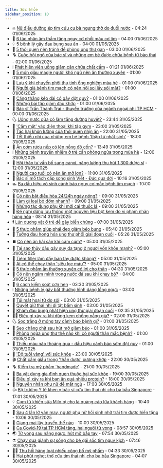 ```yaml
---
title: Sức khỏe
sidebar_position: 10
---
```


<!-- vnexpress-suc-khoe:START -->
- 🔥 [Nữ điều dưỡng ép tim cứu cụ bà ngưng thở do đuối nước](https://vnexpress.net/nu-dieu-duong-ep-tim-cuu-cu-ba-ngung-tho-do-duoi-nuoc-4893071.html) - 04:24 01/06/2025
- 🥰 [6 tác nhân âm thầm tăng nguy cơ nhồi máu cơ tim](https://vnexpress.net/6-tac-nhan-am-tham-tang-nguy-co-nhoi-mau-co-tim-4892962.html) - 04:00 01/06/2025
- 💡 [5 bệnh lý gây đau bụng sau ăn](https://vnexpress.net/5-benh-ly-gay-dau-bung-sau-an-4892758.html) - 04:00 01/06/2025
- 🤗 [5 thói quen nên tránh để phòng ung thư gan](https://vnexpress.net/5-thoi-quen-nen-tranh-de-phong-ung-thu-gan-4892964.html) - 03:00 01/06/2025
- 🪜 [Cuộc hội ngộ của bác sĩ và những em bé được chữa bệnh từ bào thai](https://vnexpress.net/cuoc-hoi-ngo-cua-bac-si-va-nhung-em-be-duoc-chua-benh-tu-bao-thai-4892981.html) - 02:00 01/06/2025
- 🕯 [Phát hiện viên uống giảm cân chứa chất cấm](https://vnexpress.net/phat-hien-vien-uong-giam-can-chua-chat-cam-4893010.html) - 01:21 01/06/2025
- 🤭 [5 món giàu magie người khó ngủ nên ăn thường xuyên](https://vnexpress.net/5-mon-giau-magie-nguoi-kho-ngu-nen-an-thuong-xuyen-4892965.html) - 01:00 01/06/2025
- 👀 [Lưu ý khi chuyển phôi thụ tinh ống nghiệm mùa hè](https://vnexpress.net/luu-y-khi-chuyen-phoi-thu-tinh-ong-nghiem-mua-he-4892843.html) - 01:00 01/06/2025
- 🌋 [Người già bệnh tim mạch có nên nội soi lấy sỏi mật?](https://vnexpress.net/nguoi-gia-benh-tim-mach-co-nen-noi-soi-lay-soi-mat-4892771.html) - 01:00 01/06/2025
- 🫶 [Căng thẳng kéo dài có gây đột quỵ?](https://vnexpress.net/cang-thang-keo-dai-co-gay-dot-quy-4892762.html) - 01:00 01/06/2025
- 🦆 [Những bài tập giảm đau khớp](https://vnexpress.net/nhung-bai-tap-giam-dau-khop-4892750.html) - 01:00 01/06/2025
- 🚀 [Bác sĩ Trần Thành Trai - thuyền trưởng của ngành ngoại nhi TP HCM](https://vnexpress.net/bac-si-tran-thanh-trai-thuyen-truong-cua-nganh-ngoai-nhi-tp-hcm-4892983.html) - 00:00 01/06/2025
- 🌜 [Uống nước dừa có làm tăng đường huyết?](https://vnexpress.net/uong-nuoc-dua-co-lam-tang-duong-huyet-4892874.html) - 23:44 31/05/2025
- 🧰 [&#39;Cắm mặt&#39; vào điện thoại khi tập gym](https://vnexpress.net/cam-mat-vao-dien-thoai-khi-tap-gym-4888571.html) - 23:00 31/05/2025
- 💫 [Tác hại khôn lường của thói quen nhịn ăn](https://vnexpress.net/tac-hai-khon-luong-cua-thoi-quen-nhin-an-4891596.html) - 22:00 31/05/2025
- 🌝 [Tết thiếu nhi của những em bé bệnh &#39;thập tử nhất sinh&#39;](https://vnexpress.net/tet-thieu-nhi-cua-nhung-em-be-benh-thap-tu-nhat-sinh-4892891.html) - 18:00 31/05/2025
- 🗽 [Ăn cơm rượu nếp có lên nồng độ cồn?](https://vnexpress.net/an-com-ruou-nep-co-len-nong-do-con-4892929.html) - 13:49 31/05/2025
- 🕯 [Những bệnh truyền nhiễm ở trẻ cần phòng ngừa trong mùa hè](https://vnexpress.net/nhung-benh-truyen-nhiem-o-tre-can-phong-ngua-trong-mua-he-4892821.html) - 12:00 31/05/2025
- 🦅 [Hội thảo tư vấn bổ sung canxi, năng lượng thu hút 1.300 dược sĩ](https://vnexpress.net/hoi-thao-tu-van-bo-sung-canxi-nang-luong-thu-hut-1-300-duoc-si-4890855.html) - 12:00 31/05/2025
- 🦆 [Người cao tuổi có nên ăn mỡ lợn?](https://vnexpress.net/nguoi-cao-tuoi-co-nen-an-mo-lon-4887394.html) - 11:00 31/05/2025
- 🎊 [Bác sĩ mổ tách cặp song sinh Việt - Đức qua đời](https://vnexpress.net/bac-si-mo-tach-cap-song-sinh-viet-duc-qua-doi-4892882.html) - 10:16 31/05/2025
- 🏊 [Ba dấu hiệu vô sinh cảnh báo nguy cơ mắc bệnh tim mạch](https://vnexpress.net/ba-dau-hieu-vo-sinh-canh-bao-nguy-co-mac-benh-tim-mach-4892840.html) - 10:00 31/05/2025
- 📝 [Có nên bật điều hòa 24/24h ngày nóng?](https://vnexpress.net/co-nen-bat-dieu-hoa-24-24h-ngay-nong-4890837.html) - 09:00 31/05/2025
- 💯 [Làm gì loại bỏ đờm nhanh?](https://vnexpress.net/lam-gi-loai-bo-dom-nhanh-4892804.html) - 09:00 31/05/2025
- 🌊 [Những tác dụng phụ khi mới cai thuốc lá](https://vnexpress.net/nhung-tac-dung-phu-khi-moi-cai-thuoc-la-4892735.html) - 09:00 31/05/2025
- 🚀 [Đề nghị dừng lưu thông một nguyên liệu bột kem do vi phạm nhãn hàng hóa](https://vnexpress.net/de-nghi-dung-luu-thong-mot-nguyen-lieu-bot-kem-do-vi-pham-nhan-hang-hoa-4892825.html) - 08:14 31/05/2025
- 🕴 [Lún dương vật ở trẻ dễ gây biến chứng](https://vnexpress.net/lun-duong-vat-o-tre-de-gay-bien-chung-4892767.html) - 07:00 31/05/2025
- 🗽 [5 thực phẩm giúp phái đẹp giảm béo bụng](https://vnexpress.net/5-thuc-pham-giup-phai-dep-giam-beo-bung-4892734.html) - 05:40 31/05/2025
- 🎡 [Tưởng đau họng hóa ung thư phổi giai đoạn cuối](https://vnexpress.net/tuong-dau-hong-hoa-ung-thu-phoi-giai-doan-cuoi-4892766.html) - 05:26 31/05/2025
- ⛽️ [Có nên ăn hải sản khi cảm cúm?](https://vnexpress.net/co-nen-an-hai-san-khi-cam-cum-4892759.html) - 05:00 31/05/2025
- 🦆 [Tại sao thủy đậu gây suy đa tạng ở người vốn khỏe mạnh?](https://vnexpress.net/tai-sao-thuy-dau-gay-suy-da-tang-o-nguoi-von-khoe-manh-4892756.html) - 05:00 31/05/2025
- 🤩 [Tiêm filler làm đầy bàn tay được không?](https://vnexpress.net/tiem-filler-lam-day-ban-tay-duoc-khong-4892745.html) - 05:00 31/05/2025
- 🦒 [Ai có thể chạy thận &#39;siêu lọc máu&#39;?](https://vnexpress.net/ai-co-the-chay-than-sieu-loc-mau-4892740.html) - 05:00 31/05/2025
- 💫 [5 thực phẩm ăn thường xuyên có lợi cho thận](https://vnexpress.net/5-thuc-pham-an-thuong-xuyen-co-loi-cho-than-4892719.html) - 04:30 31/05/2025
- 🐘 [Có nên ngâm mình trong nước đá sau khi chạy bộ?](https://vnexpress.net/co-nen-ngam-minh-trong-nuoc-da-sau-khi-chay-bo-4892730.html) - 04:00 31/05/2025
- 🚀 [6 cách kiểm soát cơn hen](https://vnexpress.net/6-cach-kiem-soat-con-hen-4892718.html) - 03:30 31/05/2025
- 🕯 [Những bệnh lý gây bất thường hình dạng lồng ngực](https://vnexpress.net/nhung-benh-ly-gay-bat-thuong-hinh-dang-long-nguc-4892714.html) - 03:00 31/05/2025
- 🦏 [Túi mật hoại tử do sỏi](https://vnexpress.net/tui-mat-hoai-tu-do-soi-4892704.html) - 03:00 31/05/2025
- 🦄 [Quyết giữ thai nhi dị tật bẩm sinh](https://vnexpress.net/quyet-giu-thai-nhi-di-tat-bam-sinh-4892684.html) - 03:00 31/05/2025
- 🦒 [Khám đau bụng phát hiện ung thư giai đoạn cuối](https://vnexpress.net/kham-dau-bung-phat-hien-ung-thu-giai-doan-cuoi-4892294.html) - 02:35 31/05/2025
- 👨‍🏫 [Điều gì xảy ra khi dùng kem chống nắng giả?](https://vnexpress.net/dieu-gi-xay-ra-khi-dung-kem-chong-nang-gia-4891829.html) - 02:00 31/05/2025
- 🌜 [Sọc trắng ở móng tay cảnh báo bệnh gì?](https://vnexpress.net/soc-trang-o-mong-tay-canh-bao-benh-gi-4892125.html) - 01:00 31/05/2025
- 🚀 [Sẹo chằng chịt sau hút mỡ giảm béo](https://vnexpress.net/seo-chang-chit-sau-hut-mo-giam-beo-4892563.html) - 01:00 31/05/2025
- 💃 [Phòng ngừa ung thư thế nào khi có người thân mắc bệnh?](https://vnexpress.net/phong-ngua-ung-thu-the-nao-khi-co-nguoi-than-mac-benh-4892562.html) - 01:00 31/05/2025
- 💯 [Thiếu máu não thoáng qua - dấu hiệu cảnh báo sớm đột quỵ](https://vnexpress.net/thieu-mau-nao-thoang-qua-dau-hieu-canh-bao-som-dot-quy-4892558.html) - 01:00 31/05/2025
- 🤔 [&#39;Độ tuổi vàng&#39; với sức khỏe](https://vnexpress.net/do-tuoi-vang-voi-suc-khoe-4892417.html) - 23:00 30/05/2025
- 🎬 [Chất cấm giấu trong &#39;thần dược&#39; xương khớp](https://vnexpress.net/chat-cam-giau-trong-than-duoc-xuong-khop-4889774.html) - 22:00 30/05/2025
- 🪜 [Kiểm tra mỹ phẩm &#39;handmade&#39;](https://vnexpress.net/kiem-tra-my-pham-handmade-4892634.html) - 21:00 30/05/2025
- 🦣 [Ba vật dụng gia đình quen thuộc hại sức khỏe](https://vnexpress.net/ba-vat-dung-gia-dinh-quen-thuoc-hai-suc-khoe-4891843.html) - 19:00 30/05/2025
- 🧐 [Điều gì xảy ra khi bạn ăn quá nhiều protein?](https://vnexpress.net/dieu-gi-xay-ra-khi-ban-an-qua-nhieu-protein-4892164.html) - 18:00 30/05/2025
- 🤡 [Nguyên nhân phụ nữ dễ mất ngủ](https://vnexpress.net/nguyen-nhan-phu-nu-de-mat-ngu-4891027.html) - 17:03 30/05/2025
- 👍 [Bộ trưởng Y tế khen y bác sĩ cứu tim thai nhi cho bà bầu Singapore](https://vnexpress.net/bo-truong-y-te-khen-y-bac-si-cuu-tim-thai-nhi-cho-ba-bau-singapore-4892635.html) - 17:01 30/05/2025
- 💡 [Cụm từ khiến sữa Milo bị cho là quảng cáo lừa khách hàng](https://vnexpress.net/cum-tu-khien-sua-milo-bi-cho-la-quang-cao-lua-khach-hang-4892441.html) - 10:40 30/05/2025
- 💯 [Sau 4 lần lỡ vận may, người phụ nữ hồi sinh nhờ trái tim được hiến tặng](https://vnexpress.net/sau-4-lan-lo-van-may-nguoi-phu-nu-hoi-sinh-nho-trai-tim-duoc-hien-tang-4892522.html) - 10:06 30/05/2025
- 🧠 [Giang mai lây truyền thế nào](https://vnexpress.net/giang-mai-lay-truyen-the-nao-4892477.html) - 10:00 30/05/2025
- 🎡 [Ca Covid-19 tại TP HCM tăng, hai người tử vong](https://vnexpress.net/ca-covid-19-tai-tp-hcm-tang-hai-nguoi-tu-vong-4892497.html) - 08:57 30/05/2025
- 🌏 [Tử vong sau nâng ngực, hút mỡ bắp tay](https://vnexpress.net/tu-vong-sau-nang-nguc-hut-mo-bap-tay-4892479.html) - 07:54 30/05/2025
- ⚗️ [Chạy đua giành sự sống cho bé gái sốc tim nguy kịch](https://vnexpress.net/chay-dua-gianh-su-song-cho-be-gai-soc-tim-nguy-kich-4892321.html) - 07:46 30/05/2025
- 👨‍🏫 [Thu hồi hàng loạt phiếu công bố mỹ phẩm](https://vnexpress.net/thu-hoi-hang-loat-phieu-cong-bo-my-pham-4892377.html) - 04:33 30/05/2025
- 🤖 [Hai phút nghẹt thở cứu tim thai nhi cho bà bầu Singapore](https://vnexpress.net/hai-phut-nghet-tho-cuu-tim-thai-nhi-cho-ba-bau-singapore-4892124.html) - 04:07 30/05/2025<!-- vnexpress-suc-khoe:END -->
